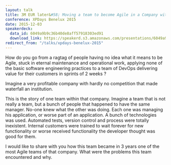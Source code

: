 ```yaml
---
layout: talk
title: 3M EUR later&#58; Moving a team to become Agile in a Company with Too Much Money
conference: XPDays Benelux 2015
date: 2015-12-03
speakerdeck:
  data_id: 6049a9b9c36b40de8aff57918303ed91
  download_link: https://speakerd.s3.amazonaws.com/presentations/6049a9b9c36b40de8aff57918303ed91/XPDays_2015_-_3M_EUR_later_Moving_a_team_to_become_Agile_in_a_Company_with_Too_Much_Money.pdf
redirect_from: "/talks/xpdays-benelux-2015"
---
```

How do you go from a ragtag of people having no idea what it means to be Agile, stuck in eternal maintenance and operational work, applying none of the basic software engineering practices to a team of DevOps delivering value for their customers in sprints of 2 weeks ?

Imagine a very profitable company with hardly no competition that made waterfall an institution.

This is the story of one team within that company. Imagine a team that is not really a team, but a bunch of people that happened to have the same manager. No-one knew what the other was doing. Each one was managing his application, or worse part of an application. A bunch of technologies was used. Automated tests, version control and process were totally inexistent. Internal customers were trained to wait forever for new functionality or worse received functionality the developer thought was good for them.

I would like to share with you how this team became in 3 years one of the most Agile teams of that company. What were the problems this team encountered and why.
